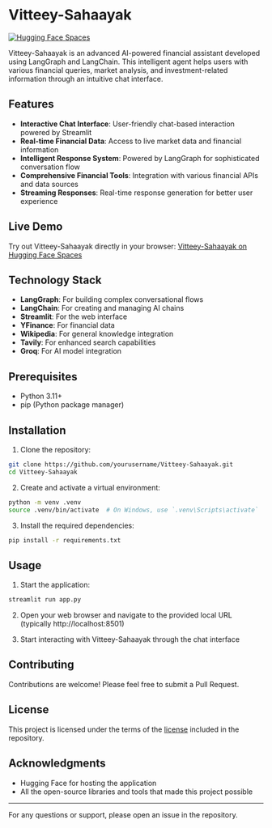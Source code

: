 # Vitteey-Sahaayak

[![Hugging Face Spaces](https://img.shields.io/badge/Hugging%20Face-Spaces-blue)](https://huggingface.co/spaces/arihant18/Vitteey-Sahaayak)

Vitteey-Sahaayak is an advanced AI-powered financial assistant developed using LangGraph and LangChain. This intelligent agent helps users with various financial queries, market analysis, and investment-related information through an intuitive chat interface.

## Features

- **Interactive Chat Interface**: User-friendly chat-based interaction powered by Streamlit
- **Real-time Financial Data**: Access to live market data and financial information
- **Intelligent Response System**: Powered by LangGraph for sophisticated conversation flow
- **Comprehensive Financial Tools**: Integration with various financial APIs and data sources
- **Streaming Responses**: Real-time response generation for better user experience

## Live Demo

Try out Vitteey-Sahaayak directly in your browser:
[Vitteey-Sahaayak on Hugging Face Spaces](https://huggingface.co/spaces/arihant18/Vitteey-Sahaayak)

## Technology Stack

- **LangGraph**: For building complex conversational flows
- **LangChain**: For creating and managing AI chains
- **Streamlit**: For the web interface
- **YFinance**: For financial data
- **Wikipedia**: For general knowledge integration
- **Tavily**: For enhanced search capabilities
- **Groq**: For AI model integration

## Prerequisites

- Python 3.11+
- pip (Python package manager)

## Installation

1. Clone the repository:
```bash
git clone https://github.com/yourusername/Vitteey-Sahaayak.git
cd Vitteey-Sahaayak
```

2. Create and activate a virtual environment:
```bash
python -m venv .venv
source .venv/bin/activate  # On Windows, use `.venv\Scripts\activate`
```

3. Install the required dependencies:
```bash
pip install -r requirements.txt
```

## Usage

1. Start the application:
```bash
streamlit run app.py
```

2. Open your web browser and navigate to the provided local URL (typically http://localhost:8501)

3. Start interacting with Vitteey-Sahaayak through the chat interface

## Contributing

Contributions are welcome! Please feel free to submit a Pull Request.

## License

This project is licensed under the terms of the [license](LICENSE) included in the repository.

## Acknowledgments

- Hugging Face for hosting the application
- All the open-source libraries and tools that made this project possible

---

For any questions or support, please open an issue in the repository.
